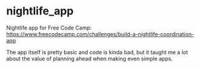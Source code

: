 # nightlife_app
Nightlife app for Free Code Camp: https://www.freecodecamp.com/challenges/build-a-nightlife-coordination-app

The app itself is pretty basic and code is kinda bad, but it taught me a lot about the value of planning ahead when 
making even simple apps. 
